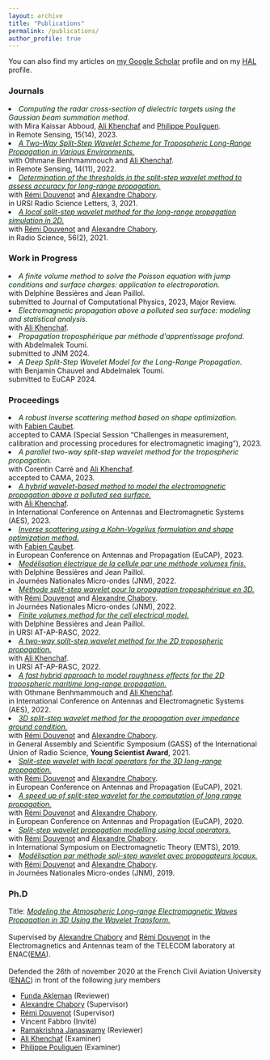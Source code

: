 ```yaml
---
layout: archive
title: "Publications"
permalink: /publications/
author_profile: true
---
```


You can also find my articles on <a href="https://scholar.google.com/citations?user=Q1QRM9UAAAAJ&hl=fr&oi=ao">my Google Scholar</a> profile and on my <a href="https://haltools.archives-ouvertes.fr/Public/afficheRequetePubli.php?idHal=thomas-bonnafont&CB_auteur=oui&CB_titre=oui&CB_article=oui&langue=Anglais&tri_exp=annee_publi&tri_exp2=typdoc&tri_exp3=date_publi&ordre_aff=TA&Fen=Aff&css=../css/VisuRubriqueEncadre.css">HAL</a> profile.

<h3>Journals</h3>

<li> <font color="#003300"><i>Computing the radar cross-section of dielectric targets using the Gaussian beam summation method.</i></font>
<br> with Mira Kaissar Abboud, <a href="https://www.ensta-bretagne.fr/khenchaf/fr/cv.php" target="_blank">Ali Khenchaf</a> and <a href="https://www.idref.fr/147410398" target="_blank">Philippe Pouliguen</a>.
<br> in Remote Sensing, 15(14), 2023.
</li>

<li> <a href="https://thobonensta.github.io/files/remotesensing-1733979.pdf"><font color="#003300"><i>A Two-Way Split-Step Wavelet Scheme for Tropospheric Long-Range Propagation in Various Environments.</i></font></a>
<br> with Othmane Benhmammouch and <a href="https://www.ensta-bretagne.fr/khenchaf/fr/cv.php" target="_blank">Ali Khenchaf</a>.
<br> in Remote Sensing, 14(11), 2022.
</li>

<li> <a href="https://thobonensta.github.io/files/RSL-template.pdf"><font color="#003300"><i>Determination of the thresholds in the split-step wavelet method to assess accuracy for long-range propagation.</i></font></a>
<br> with <a href="http://ema.recherche.enac.fr/permanent-staff-2/remi-douvenot/" target="_blank">Rémi Douvenot</a> and <a href="http://ema.recherche.enac.fr/permanent-staff-2/alexandre-chabory/" target="_blank">Alexandre Chabory</a>.
<br> in URSI Radio Science Letters, 3, 2021.
</li>

<li> <a href="https://thobonensta.github.io/files/radio_science_bonnafont_2021.pdf"><font color="#003300"><i>A local split-step wavelet method for the long-range propagation simulation in 2D.</i></font></a>
<br> with <a href="http://ema.recherche.enac.fr/permanent-staff-2/remi-douvenot/" target="_blank">Rémi Douvenot</a> and <a href="http://ema.recherche.enac.fr/permanent-staff-2/alexandre-chabory/" target="_blank">Alexandre Chabory</a>.
<br> in Radio Science, 56(2), 2021.
</li>


<h3>Work in Progress</h3>

<li> <font color="#003300"><i>A finite volume method to solve the Poisson equation with jump conditions and surface charges: application to electroporation.</i></font>
<br> with Delphine Bessières and Jean Paillol.
<br> submitted to Journal of Computational Physics, 2023, Major Review.
</li>

<li> <font color="#003300"><i>Electromagnetic propagation above a polluted sea surface: modeling and statistical analysis.</i></font>
<br> with <a href="https://www.ensta-bretagne.fr/khenchaf/fr/cv.php" target="_blank">Ali Khenchaf</a>.
</li>

<li> <font color="#003300"><i>Propagation troposphérique par méthode d'apprentissage profond.</i></font>
<br> with Abdelmalek Toumi.
<br> submitted to JNM 2024.
</li>

<li> <font color="#003300"><i>A Deep Split-Step Wavelet Model for the Long-Range Propagation.</i></font>
<br> with Benjamin Chauvel and Abdelmalek Toumi.
<br> submitted to EuCAP 2024.
</li>


<h3>Proceedings</h3>
<li>
    <font color="#003300"><i> A robust inverse scattering method based on shape optimization.</i></font>
    <br> with <a href="https://fcaubet001.perso.univ-pau.fr/" target="_blank">Fabien Caubet</a>.
    <br> accepted to CAMA (Special Session “Challenges in measurement, calibration and processing procedures for electromagnetic imaging”), 2023.
</li>

<li> <font color="#003300"><i>A parallel two-way split-step wavelet method for the tropospheric propagation.</i></font>
<br> with Corentin Carré and <a href="https://www.ensta-bretagne.fr/khenchaf/fr/cv.php" target="_blank">Ali Khenchaf</a>.
<br> accepted to CAMA, 2023.
</li>

<li> <a href="https://thobonensta.github.io/files/AES23.pdf"><font color="#003300"><i>A hybrid wavelet-based method to model the electromagnetic propagation above a polluted sea surface.</i></font></a>
<br> with <a href="https://www.ensta-bretagne.fr/khenchaf/fr/cv.php" target="_blank">Ali Khenchaf</a>.
<br> in International Conference on Antennas and Electromagnetic Systems (AES), 2023.
</li>

<li> <a href="https://thobonensta.github.io/files/EUCAP2023_template_V02.pdf"><font color="#003300"><i>Inverse scattering using a Kohn-Vogelius formulation and shape optimization method.</i></font></a>
<br> with <a href="https://fcaubet001.perso.univ-pau.fr/" target="_blank">Fabien Caubet</a>.
<br> in European Conference on Antennas and Propagation (EuCAP), 2023.
</li>


<li> <a href="https://thobonensta.github.io/files/JNM2023Cell.pdf"><font color="#003300"><i>Modélisation électrique de la cellule par une méthode volumes finis.</i></font></a>
<br> with Delphine Bessières and Jean Paillol.
<br> in Journées Nationales Micro-ondes (JNM), 2022.
</li>

<li> <a href="https://thobonensta.github.io/files/JNM2023SSW.pdf"><font color="#003300"><i>Méthode split-step wavelet pour la propagation troposphérique en 3D.</i></font></a>
<br> with <a href="http://ema.recherche.enac.fr/permanent-staff-2/remi-douvenot/" target="_blank">Rémi Douvenot</a> and <a href="http://ema.recherche.enac.fr/permanent-staff-2/alexandre-chabory/" target="_blank">Alexandre Chabory</a>.
<br> in Journées Nationales Micro-ondes (JNM), 2022.
</li>

<li> <a href="https://thobonensta.github.io/files/URSI_RASC_Cell.pdf"><font color="#003300"><i>Finite volumes method for the cell electrical model.</i></font></a>
<br> with Delphine Bessières and Jean Paillol.
<br> in URSI AT-AP-RASC, 2022.
</li>

<li> <a href="https://thobonensta.github.io/files/URSI_RASC_SSW.pdf"><font color="#003300"><i>A two-way split-step wavelet method for the 2D tropospheric propagation.</i></font></a>
<br> with <a href="https://www.ensta-bretagne.fr/khenchaf/fr/cv.php" target="_blank">Ali Khenchaf</a>.
<br> in URSI AT-AP-RASC, 2022.
</li>

<li> <a href="https://thobonensta.github.io/files/AES_summary.pdf"><font color="#003300"><i>A fast hybrid approach to model roughness effects for the 2D tropospheric maritime long-range propagation.</i></font></a>
<br> with Othmane Benhmammouch and <a href="https://www.ensta-bretagne.fr/khenchaf/fr/cv.php" target="_blank">Ali Khenchaf</a>.
<br> in International Conference on Antennas and Electromagnetic Systems (AES), 2022.
</li>

<li> <a href="https://thobonensta.github.io/files/URSI_GASS_2021.pdf"><font color="#003300"><i>3D split-step wavelet method for the propagation over impedance ground condition.</i></font></a>
<br> with <a href="http://ema.recherche.enac.fr/permanent-staff-2/remi-douvenot/" target="_blank">Rémi Douvenot</a> and <a href="http://ema.recherche.enac.fr/permanent-staff-2/alexandre-chabory/" target="_blank">Alexandre Chabory</a>.
<br> in General Assembly and Scientific Symposium (GASS) of the International Union of Radio Science, <strong>Young Scientist Award</strong>, 2021.
</li>


<li> <a href="https://thobonensta.github.io/files/EUCAP2021_template.pdf"><font color="#003300"><i>Split-step wavelet with local operators for the 3D long-range propagation.</i></font></a>
<br> with <a href="http://ema.recherche.enac.fr/permanent-staff-2/remi-douvenot/" target="_blank">Rémi Douvenot</a> and <a href="http://ema.recherche.enac.fr/permanent-staff-2/alexandre-chabory/" target="_blank">Alexandre Chabory</a>.
<br> in European Conference on Antennas and Propagation (EuCAP), 2021.
</li>

<li> <a href="https://thobonensta.github.io/files/Bonnafont_2020_EuCAP.pdf"><font color="#003300"><i>A speed up of split-step wavelet for the computation of long range propagation.</i></font></a>
<br> with <a href="http://ema.recherche.enac.fr/permanent-staff-2/remi-douvenot/" target="_blank">Rémi Douvenot</a> and <a href="http://ema.recherche.enac.fr/permanent-staff-2/alexandre-chabory/" target="_blank">Alexandre Chabory</a>.
<br> in European Conference on Antennas and Propagation (EuCAP), 2020.
</li>

<li> <a href="https://thobonensta.github.io/files/Bonnafont_EMTS_2019.pdf"><font color="#003300"><i>Split-step wavelet propagation modelling using local operators.</i></font></a>
<br> with <a href="http://ema.recherche.enac.fr/permanent-staff-2/remi-douvenot/" target="_blank">Rémi Douvenot</a> and <a href="http://ema.recherche.enac.fr/permanent-staff-2/alexandre-chabory/" target="_blank">Alexandre Chabory</a>.
<br> in International Symposium on Electromagnetic Theory (EMTS), 2019.
</li>

<li> <a href="https://thobonensta.github.io/files/JNM_article_2019.pdf"><font color="#003300"><i>Modélisation par méthode spli-step wavelet avec propagateurs locaux.</i></font></a>
<br> with <a href="http://ema.recherche.enac.fr/permanent-staff-2/remi-douvenot/" target="_blank">Rémi Douvenot</a> and <a href="http://ema.recherche.enac.fr/permanent-staff-2/alexandre-chabory/" target="_blank">Alexandre Chabory</a>.
<br> in Journées Nationales Micro-ondes (JNM), 2019.
</li>


<h3>Ph.D</h3>
Title: <a href="https://thobonensta.github.io/files/Manuscrit_VF_Thomas_Bonnafont.pdf"><font color="#003300"><i>Modeling the Atmospheric Long-range Electromagnetic Waves Propagation in 3D Using the Wavelet Transform.</i></font></a> 
<br><br>
Supervised by <a href="http://ema.recherche.enac.fr/permanent-staff-2/alexandre-chabory/" target="_blank">Alexandre Chabory</a> and <a href="http://ema.recherche.enac.fr/permanent-staff-2/remi-douvenot/" target="_blank">Rémi Douvenot</a> in the Electromagnetics and Antennas team of the TELECOM laboratory at ENAC(<a href="http://ema.recherche.enac.fr/" target="_blank">EMA</a>).
<br><br>
Defended the 26th of november 2020 at the French Civil Aviation University (<a href="https://www.enac.fr/fr" target="_blank">ENAC</a>) in front of the following jury members <!--<a href="Presentations/thesis_defense.pdf"> <img border="0" src="logo-pdf.webp" width="25"></a>-->
<ul>
<li><a href="https://web.itu.edu.tr/akleman/" target="_blank">Funda Akleman</a> (Reviewer)</li>
<li><a href="http://ema.recherche.enac.fr/permanent-staff-2/alexandre-chabory/" target="_blank">Alexandre Chabory</a> (Supervisor)</li>
<li><a href="http://ema.recherche.enac.fr/permanent-staff-2/remi-douvenot/" target="_blank">Rémi Douvenot</a> (Supervisor)</li>
<li> Vincent Fabbro (Invité)</li>
<li><a href="https://ece.umass.edu/faculty/ramakrishna-janaswamy" target="_blank">Ramakrishna Janaswamy</a> (Reviewer)</li>
<li><a href="https://www.ensta-bretagne.fr/khenchaf/fr/cv.php" target="_blank">Ali Khenchaf</a> (Examiner)</li>
<li><a href="https://www.idref.fr/147410398" target="_blank">Philippe Pouliguen</a> (Examiner)</li>
</ul>
